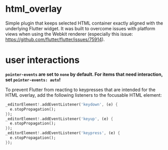 # html_overlay

Simple plugin that keeps selected HTML container exactly aligned with the underlying Flutter widget. It was built to overcome issues with platform views when using the Webkit renderer (especially this issue: https://github.com/flutter/flutter/issues/75914).

# user interactions
**`pointer-events` are set to `none` by default. For items that need interaction, set `pointer-events: auto`!**

To prevent Flutter from reacting to keypresses that are intended for the HTML overlay, add the following listeners to the focusable HTML element:
```Dart
_editorElement!.addEventListener('keydown', (e) {
  e.stopPropagation();
});
_editorElement!.addEventListener('keyup', (e) {
  e.stopPropagation();
});
_editorElement!.addEventListener('keypress', (e) {
  e.stopPropagation();
});
```
